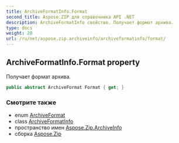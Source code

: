 ```yaml
---
title: ArchiveFormatInfo.Format
second_title: Aspose.ZIP для справочника API .NET
description: ArchiveFormatInfo свойство. Получает формат архива.
type: docs
weight: 20
url: /ru/net/aspose.zip.archiveinfo/archiveformatinfo/format/
---
```

## ArchiveFormatInfo.Format property

Получает формат архива.

```csharp
public abstract ArchiveFormat Format { get; }
```

### Смотрите также

* enum [ArchiveFormat](../../archiveformat/)
* class [ArchiveFormatInfo](../)
* пространство имен [Aspose.Zip.ArchiveInfo](../../archiveformatinfo/)
* сборка [Aspose.Zip](../../../)


